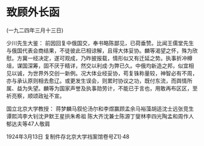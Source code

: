 # 致顾外长函

(一九二四年三月十三日)

少川先生大鉴：
前因回复中俄国交，奉书略陈鄙见，已荷垂赞。比闻王儒堂先生与俄国代表会商结果，不徒彼此已相谅解，且得大体妥协。麟等渴望之怀，殊为欣慰。方冀一经决定，遂可观成，乃昨披报载，情形似又有迁延之势。执事折冲樽俎，谋国深筹，固不厌于精详，然交以利成·为弊已久。中俄均新造之邦，似宜相见以诚，为世界外交创一新例。况大体业经妥协，苟复铢称量较，神智必有不周，亦与承认原则相去愈辽。或更发生误会，则累时协议之功，既付东流，而舆情所属、益为失望。麟等为国家声誉及执事勋劳计，不能已于言也，用敢再布区区，至祈亮察，顺颂政祉不宣。

国立北京大学教授：
蒋梦麟马叙伦汤尔和李煜赢顾孟余马裕藻胡适沈士远张竞生谭熙鸿李大钊沈尹默王星拱朱希祖  陈大齐沈兼士陈源丁燮林李四光陶孟和周作人郁达夫等47人敬肩

1924年3月13日
复制件存北京大学裆案馆卷号Z1]·48

